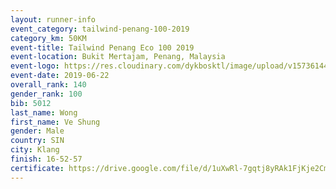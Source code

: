 ```yaml
--- 
layout: runner-info 
event_category: tailwind-penang-100-2019 
category_km: 50KM 
event-title: Tailwind Penang Eco 100 2019 
event-location: Bukit Mertajam, Penang, Malaysia 
event-logo: https://res.cloudinary.com/dykbosktl/image/upload/v1573614442/Logo/Logo_gqlzi3.jpg 
event-date: 2019-06-22 
overall_rank: 140
gender_rank: 100
bib: 5012
last_name: Wong
first_name: Ve Shung
gender: Male
country: SIN
city: Klang
finish: 16-52-57
certificate: https://drive.google.com/file/d/1uXwRl-7gqtj8yRAk1FjKje2CmI2JoucR/view?usp=sharing
--- 
```


